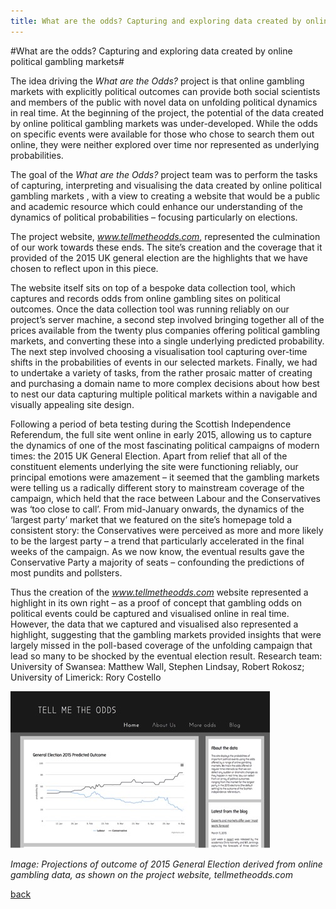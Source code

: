 ```yaml
---
title: What are the odds? Capturing and exploring data created by online political gambling markets
---
```


#What are the odds? Capturing and exploring data created by online political gambling markets#

The idea driving the _What are the Odds?_ project is that online gambling markets with explicitly political outcomes can provide both social scientists and members of the public with novel data on unfolding political dynamics in real time.  At the beginning of the project, the potential of the data created by online political gambling markets was under-developed. While the odds on specific events were available for those who chose to search them out online, they were neither explored over time nor represented as underlying probabilities. 

The goal of the _What are the Odds?_ project team was to perform the tasks of capturing, interpreting and visualising the data created by online political gambling markets , with a view to creating a website that would be a public and academic resource which could enhance our understanding of the dynamics of political probabilities – focusing particularly on  elections.

The project website, *www.tellmetheodds.com*, represented the culmination of our work towards these ends. The site’s creation and the coverage that it provided of the 2015 UK general election are the highlights that we have chosen to reflect upon in this piece.

The website itself sits on top of a bespoke data collection tool, which captures and records odds from online gambling sites on political outcomes. Once the data collection tool was running reliably on our project’s server machine, a second step involved bringing together all of the prices available from the twenty plus companies offering political gambling markets, and converting these into a single underlying predicted probability. The next step involved choosing a visualisation tool capturing over-time shifts in the probabilities of events in our selected markets. Finally, we had to undertake a variety of tasks, from the rather prosaic matter of creating and purchasing a domain name to more complex decisions about how best to nest our data capturing multiple political markets within a navigable and visually appealing site design.  

Following a period of beta testing during the Scottish Independence Referendum, the full site went online in early 2015, allowing us to capture the dynamics of one of the most fascinating political campaigns of modern times: the 2015 UK General Election. Apart from relief that all of the constituent elements underlying the site were functioning reliably, our principal emotions were amazement – it seemed that the gambling markets were telling us a radically different story to mainstream coverage of the campaign, which held that the race between Labour and the Conservatives was ‘too close to call’. From mid-January onwards, the dynamics of the ‘largest party’ market that we featured on the site’s homepage told a consistent story: the Conservatives were perceived as more and more likely to be the largest party – a trend that particularly accelerated in the final weeks of the campaign. As we now know, the eventual results gave the Conservative Party a majority of seats – confounding the predictions of most pundits and pollsters. 

Thus the creation of the *www.tellmetheodds.com* website represented a highlight in its own right – as a proof of concept that gambling odds on political events could be captured and visualised online in real time. However, the data that we captured and visualised also represented a highlight, suggesting that the gambling markets provided insights that were largely missed in the poll-based coverage of the unfolding campaign that lead so many to be shocked by the eventual election result. 
Research team: University of Swansea: Matthew Wall, Stephen Lindsay, Robert Rokosz; University of Limerick: Rory Costello

![Image: Projections of outcome of 2015 General Election derived from online gambling data, as shown on the project website, tellmetheodds.com](Images/10.jpg)

_Image: Projections of outcome of 2015 General Election derived from online gambling data, as shown on the project website, tellmetheodds.com_ 

[back](./)